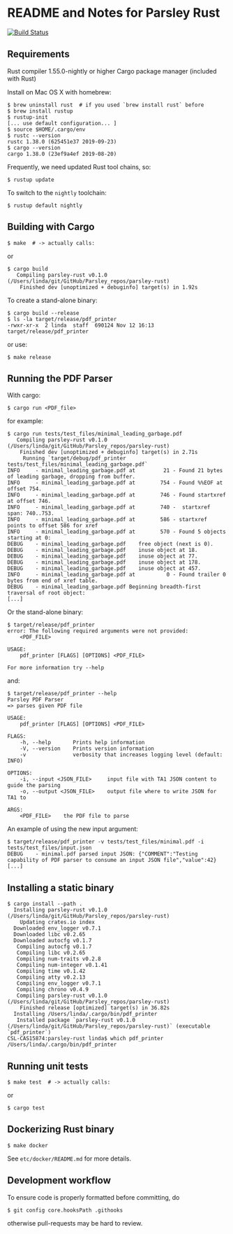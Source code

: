 # README and Notes for Parsley Rust

[![Build Status](https://travis-ci.com/SRI-CSL/parsley-rust.svg?token=o5TGhkjJAL4mzkVZNy5S&branch=master)](https://travis-ci.com/SRI-CSL/parsley-rust)

## Requirements

Rust compiler 1.55.0-nightly or higher
Cargo package manager (included with Rust)

Install on Mac OS X with homebrew:

    $ brew uninstall rust  # if you used `brew install rust` before
    $ brew install rustup
    $ rustup-init
    [... use default configuration... ]
    $ source $HOME/.cargo/env
    $ rustc --version
    rustc 1.38.0 (625451e37 2019-09-23)
    $ cargo --version
    cargo 1.38.0 (23ef9a4ef 2019-08-20)

Frequently, we need updated Rust tool chains, so:

    $ rustup update

To switch to the `nightly` toolchain:

    $ rustup default nightly

## Building with Cargo

    $ make  # -> actually calls:

or

    $ cargo build
       Compiling parsley-rust v0.1.0 (/Users/linda/git/GitHub/Parsley_repos/parsley-rust)
        Finished dev [unoptimized + debuginfo] target(s) in 1.92s

To create a stand-alone binary:

    $ cargo build --release
    $ ls -la target/release/pdf_printer
    -rwxr-xr-x  2 linda  staff  690124 Nov 12 16:13 target/release/pdf_printer

or use:

    $ make release

## Running the PDF Parser

With cargo:

    $ cargo run <PDF_file>

for example:

    $ cargo run tests/test_files/minimal_leading_garbage.pdf
       Compiling parsley-rust v0.1.0 (/Users/linda/git/GitHub/Parsley_repos/parsley-rust)
        Finished dev [unoptimized + debuginfo] target(s) in 2.71s
         Running `target/debug/pdf_printer tests/test_files/minimal_leading_garbage.pdf`
    INFO     - minimal_leading_garbage.pdf at         21 - Found 21 bytes of leading garbage, dropping from buffer.
    INFO     - minimal_leading_garbage.pdf at        754 - Found %%EOF at offset 754.
    INFO     - minimal_leading_garbage.pdf at        746 - Found startxref at offset 746.
    INFO     - minimal_leading_garbage.pdf at        740 -  startxref span: 740..753.
    INFO     - minimal_leading_garbage.pdf at        586 - startxref points to offset 586 for xref
    INFO     - minimal_leading_garbage.pdf at        570 - Found 5 objects starting at 0:
    DEBUG    - minimal_leading_garbage.pdf    free object (next is 0).
    DEBUG    - minimal_leading_garbage.pdf    inuse object at 18.
    DEBUG    - minimal_leading_garbage.pdf    inuse object at 77.
    DEBUG    - minimal_leading_garbage.pdf    inuse object at 178.
    DEBUG    - minimal_leading_garbage.pdf    inuse object at 457.
    INFO     - minimal_leading_garbage.pdf at          0 - Found trailer 0 bytes from end of xref table.
    DEBUG    - minimal_leading_garbage.pdf Beginning breadth-first traversal of root object:
    [...]

Or the stand-alone binary:

    $ target/release/pdf_printer
    error: The following required arguments were not provided:
        <PDF_FILE>

    USAGE:
        pdf_printer [FLAGS] [OPTIONS] <PDF_FILE>

    For more information try --help

and:

    $ target/release/pdf_printer --help
    Parsley PDF Parser
    => parses given PDF file

    USAGE:
        pdf_printer [FLAGS] [OPTIONS] <PDF_FILE>

    FLAGS:
        -h, --help       Prints help information
        -V, --version    Prints version information
        -v               verbosity that increases logging level (default: INFO)

    OPTIONS:
        -i, --input <JSON_FILE>     input file with TA1 JSON content to guide the parsing
        -o, --output <JSON_FILE>    output file where to write JSON for TA1 to

    ARGS:
        <PDF_FILE>    the PDF file to parse

An example of using the new input argument:

    $ target/release/pdf_printer -v tests/test_files/minimal.pdf -i tests/test_files/input.json
    DEBUG    - minimal.pdf parsed input JSON: {"COMMENT":"Testing capability of PDF parser to consume an input JSON file","value":42}
    [...]


## Installing a static binary

    $ cargo install --path .
      Installing parsley-rust v0.1.0 (/Users/linda/git/GitHub/Parsley_repos/parsley-rust)
        Updating crates.io index
      Downloaded env_logger v0.7.1
      Downloaded libc v0.2.65
      Downloaded autocfg v0.1.7
       Compiling autocfg v0.1.7
       Compiling libc v0.2.65
       Compiling num-traits v0.2.8
       Compiling num-integer v0.1.41
       Compiling time v0.1.42
       Compiling atty v0.2.13
       Compiling env_logger v0.7.1
       Compiling chrono v0.4.9
       Compiling parsley-rust v0.1.0 (/Users/linda/git/GitHub/Parsley_repos/parsley-rust)
        Finished release [optimized] target(s) in 36.82s
      Installing /Users/linda/.cargo/bin/pdf_printer
       Installed package `parsley-rust v0.1.0 (/Users/linda/git/GitHub/Parsley_repos/parsley-rust)` (executable `pdf_printer`)
    CSL-CAS15874:parsley-rust linda$ which pdf_printer
    /Users/linda/.cargo/bin/pdf_printer

## Running unit tests

    $ make test  # -> actually calls:

or

    $ cargo test

## Dockerizing Rust binary

    $ make docker

See `etc/docker/README.md` for more details.

## Development workflow

To ensure code is properly formatted before committing, do

    $ git config core.hooksPath .githooks

otherwise pull-requests may be hard to review.
